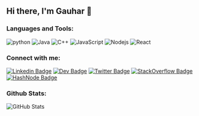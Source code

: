 ## Hi there, I'm Gauhar 👋


### Languages and Tools:


<p align="left">
    <img alt="python" src="https://img.shields.io/badge/-Python-3776AB?style=flat-square&logo=Python&logoColor=white">
    <img alt="Java" src="https://img.shields.io/badge/-Java-276DC3?style=flat-square&logo=java&logoColor=white">
    <img alt="C++" src="https://img.shields.io/badge/-C%2B%2B-00599C?style=flat-square&logo=C%2B%2B&logoColor=white">
    <img alt="JavaScript" src="https://img.shields.io/badge/-JavaScript-5391FE?style=flat-square&logo=javascript&logoColor=white">
    <img alt="Nodejs" src="https://img.shields.io/badge/-Nodejs-0076A8?style=flat-square&logo=node.js&logoColor=white">
    <img alt="React" src="https://img.shields.io/badge/-React-008080?style=flat-square&logo=react&logoColor=white">
</p>

### Connect with me:



[![Linkedin Badge](https://img.shields.io/badge/-LinkedIn-blue?style=flat-square&logo=Linkedin&logoColor=white&link=https://linkedin.com/in/gauhar-ayub-khan-8202b516b)](https://linkedin.com/in/gauhar-ayub-khan-8202b516b)
[![Dev Badge](https://img.shields.io/badge/-Dev.to-gray?style=flat-square&logo=dev.to&logoColor=white&link=https://dev.to/gauharayub)](https://dev.to/gauharayub)
[![Twitter Badge](https://img.shields.io/badge/-Twitter-blue?style=flat-square&logo=Twitter&logoColor=white&link=https://twitter.com/gak__19)](https://twitter.com/gak__19)
[![StackOverflow Badge](https://img.shields.io/badge/-StackOverflow-red?style=flat-square&logo=stackoverflow&logoColor=white&link=https://stackoverflow.com/users/10321617/gauhar?tab=profile)](https://stackoverflow.com/users/10321617/gauhar?tab=profile)
[![HashNode Badge](https://img.shields.io/badge/-Hashnode-blue?style=flat-square&logo=hashnode&logoColor=white&link=https://hashnode.com/@gak)](https://hashnode.com/@gak)


### Github Stats:

<p align="left">
    <img alt = "GitHub Stats" src="https://github-readme-stats-eight-theta.vercel.app/api?username=gauharayub&show_icons=true&hide=issues&icon_color=000000&hide_border=true&title_color=5391FE&include_all_commits=true&count_private=true&text_color=555">
</p>
